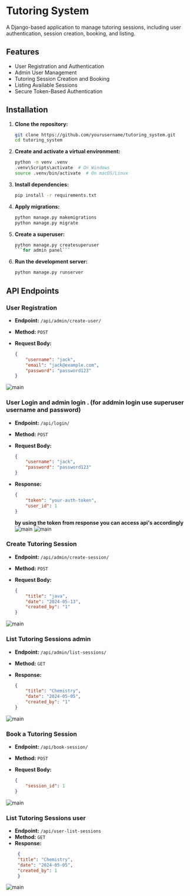 # Tutoring System

A Django-based application to manage tutoring sessions, including user authentication, session creation, booking, and listing.

## Features

- User Registration and Authentication
- Admin User Management
- Tutoring Session Creation and Booking
- Listing Available Sessions
- Secure Token-Based Authentication

## Installation

1. **Clone the repository:**

    ```sh
    git clone https://github.com/yourusername/tutoring_system.git
    cd tutoring_system
    ```

2. **Create and activate a virtual environment:**

    ```sh
    python -m venv .venv
    .venv\Scripts\activate  # On Windows
    source .venv/bin/activate  # On macOS/Linux
    ```

3. **Install dependencies:**

    ```sh
    pip install -r requirements.txt
    ```

4. **Apply migrations:**

    ```sh
    python manage.py makemigrations
    python manage.py migrate
    ```

5. **Create a superuser:**

    ```sh
    python manage.py createsuperuser 
    ```for admin panel```
    ```

6. **Run the development server:**

    ```sh
    python manage.py runserver
    ```

## API Endpoints

### User Registration

- **Endpoint:** `/api/admin/create-user/`
- **Method:** `POST`
- **Request Body:**

    ```json
    {
        "username": "jack",
        "email": "jack@example.com",
        "password": "password123"
    }
    ```
![main](https://github.com/Prabhakaran-D/Python-Task/blob/871d1680ded8e484b9f00f1a25d9d9d7db1119a9/tutoring_system/img/Create_user.png)
### User Login and admin login . (for addmin login use superuser username and password) 

- **Endpoint:** `/api/login/`
- **Method:** `POST`
- **Request Body:**

    ```json
    {
        "username": "jack",
        "password": "password123"
    }
    ```

- **Response:**

    ```json
    {
        "token": "your-auth-token",
        "user_id": 1
    }
    ```
	**by using the token from response you can access api's accordingly** 	
![main](https://github.com/Prabhakaran-D/Python-Task/blob/871d1680ded8e484b9f00f1a25d9d9d7db1119a9/tutoring_system/img/Login_admin.png)
![main](https://github.com/Prabhakaran-D/Python-Task/blob/871d1680ded8e484b9f00f1a25d9d9d7db1119a9/tutoring_system/img/Login_user.png)

### Create Tutoring Session

- **Endpoint:** `/api/admin/create-session/`
- **Method:** `POST`
- **Request Body:**

    ```json
    {
    	"title": "java",
    	"date": "2024-05-13",
    	"created_by": "1"
    }
    ```
![main](https://github.com/Prabhakaran-D/Python-Task/blob/871d1680ded8e484b9f00f1a25d9d9d7db1119a9/tutoring_system/img/Create-session.png)
### List Tutoring Sessions admin

- **Endpoint:** `/api/admin/list-sessions/`
- **Method:** `GET`
- **Response:**

    ```json
    {
    	"title": "Chemistry",
    	"date": "2024-05-05",
    	"created_by": "1"
    }
    ```
  
![main](https://github.com/Prabhakaran-D/Python-Task/blob/871d1680ded8e484b9f00f1a25d9d9d7db1119a9/tutoring_system/img/Admin_list_session.png)

### Book a Tutoring Session

- **Endpoint:** `/api/book-session/`
- **Method:** `POST`
- **Request Body:**

    ```json
    {
        "session_id": 1
    }
    ```
![main](https://github.com/Prabhakaran-D/Python-Task/blob/871d1680ded8e484b9f00f1a25d9d9d7db1119a9/tutoring_system/img/User_book_session.png)

### List Tutoring Sessions user

- **Endpoint:** `/api/user-list-sessions`
- **Method:** `GET`
- **Response:**
   ```json
    {
   	"title": "Chemistry",
   	"date": "2024-05-05",
   	"created_by": 1
    }
    ```
  
![main](https://github.com/Prabhakaran-D/Python-Task/blob/871d1680ded8e484b9f00f1a25d9d9d7db1119a9/tutoring_system/img/User_list_session.png)


